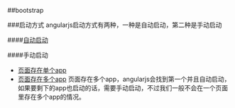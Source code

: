 ##bootstrap

###启动方式
angularjs启动方式有两种，一种是自动启动，第二种是手动启动


####[自动启动](http://127.0.0.1:8080/bootstrap/bootstrap-auto-1.html)

####手动启动
* [页面存在单个app](http://127.0.0.1:8080/bootstrap/bootstrap-manual-1.html)
* [页面存在多个app](http://127.0.0.1:8080/bootstrap/bootstrap-manual-2.html)
页面存在多个app，angularjs会找到第一个并且自动启动，如果要剩下的app也启动的话，需要手动启动，不过我们一般不会在一个页面里存在多个app的情况。
